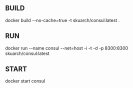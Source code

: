 ## BUILD
docker build --no-cache=true -t skuarch/consul:latest .

## RUN 
docker run --name consul --net=host -i -t -d -p 8300:8300 skuarch/consul:latest 

## START
docker start consul
